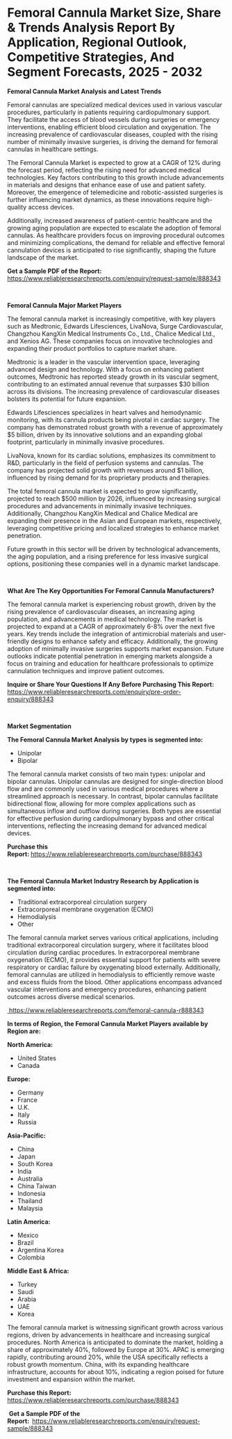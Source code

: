 <p><h1>Femoral Cannula Market Size, Share & Trends Analysis Report By Application, Regional Outlook, Competitive Strategies, And Segment Forecasts, 2025 - 2032</h1></p><p><strong>Femoral Cannula Market Analysis and Latest Trends</strong></p>
<p><p>Femoral cannulas are specialized medical devices used in various vascular procedures, particularly in patients requiring cardiopulmonary support. They facilitate the access of blood vessels during surgeries or emergency interventions, enabling efficient blood circulation and oxygenation. The increasing prevalence of cardiovascular diseases, coupled with the rising number of minimally invasive surgeries, is driving the demand for femoral cannulas in healthcare settings.</p><p>The Femoral Cannula Market is expected to grow at a CAGR of 12% during the forecast period, reflecting the rising need for advanced medical technologies. Key factors contributing to this growth include advancements in materials and designs that enhance ease of use and patient safety. Moreover, the emergence of telemedicine and robotic-assisted surgeries is further influencing market dynamics, as these innovations require high-quality access devices. </p><p>Additionally, increased awareness of patient-centric healthcare and the growing aging population are expected to escalate the adoption of femoral cannulas. As healthcare providers focus on improving procedural outcomes and minimizing complications, the demand for reliable and effective femoral cannulation devices is anticipated to rise significantly, shaping the future landscape of the market.</p></p>
<p><strong>Get a Sample PDF of the Report:&nbsp;</strong> <a href="https://www.reliableresearchreports.com/enquiry/request-sample/888343?utm_campaign=3579&utm_medium=2&utm_source=Github&utm_content=ia&utm_term=13042025&utm_id=femoral-cannula">https://www.reliableresearchreports.com/enquiry/request-sample/888343</a></p>
<p>&nbsp;</p>
<p><strong>Femoral Cannula Major Market Players</strong></p>
<p><p>The femoral cannula market is increasingly competitive, with key players such as Medtronic, Edwards Lifesciences, LivaNova, Surge Cardiovascular, Changzhou KangXin Medical Instruments Co., Ltd., Chalice Medical Ltd., and Xenios AG. These companies focus on innovative technologies and expanding their product portfolios to capture market share.</p><p>Medtronic is a leader in the vascular intervention space, leveraging advanced design and technology. With a focus on enhancing patient outcomes, Medtronic has reported steady growth in its vascular segment, contributing to an estimated annual revenue that surpasses $30 billion across its divisions. The increasing prevalence of cardiovascular diseases bolsters its potential for future expansion.</p><p>Edwards Lifesciences specializes in heart valves and hemodynamic monitoring, with its cannula products being pivotal in cardiac surgery. The company has demonstrated robust growth with a revenue of approximately $5 billion, driven by its innovative solutions and an expanding global footprint, particularly in minimally invasive procedures.</p><p>LivaNova, known for its cardiac solutions, emphasizes its commitment to R&D, particularly in the field of perfusion systems and cannulas. The company has projected solid growth with revenues around $1 billion, influenced by rising demand for its proprietary products and therapies.</p><p>The total femoral cannula market is expected to grow significantly, projected to reach $500 million by 2026, influenced by increasing surgical procedures and advancements in minimally invasive techniques. Additionally, Changzhou KangXin Medical and Chalice Medical are expanding their presence in the Asian and European markets, respectively, leveraging competitive pricing and localized strategies to enhance market penetration.</p><p>Future growth in this sector will be driven by technological advancements, the aging population, and a rising preference for less invasive surgical options, positioning these companies well in a dynamic market landscape.</p></p>
<p>&nbsp;</p>
<p><strong>What Are The Key Opportunities For Femoral Cannula Manufacturers?</strong></p>
<p><p>The femoral cannula market is experiencing robust growth, driven by the rising prevalence of cardiovascular diseases, an increasing aging population, and advancements in medical technology. The market is projected to expand at a CAGR of approximately 6-8% over the next five years. Key trends include the integration of antimicrobial materials and user-friendly designs to enhance safety and efficacy. Additionally, the growing adoption of minimally invasive surgeries supports market expansion. Future outlooks indicate potential penetration in emerging markets alongside a focus on training and education for healthcare professionals to optimize cannulation techniques and improve patient outcomes.</p></p>
<p><strong>Inquire or Share Your Questions If Any Before Purchasing This Report:</strong> <a href="https://www.reliableresearchreports.com/enquiry/pre-order-enquiry/888343?utm_campaign=3579&utm_medium=2&utm_source=Github&utm_content=ia&utm_term=13042025&utm_id=femoral-cannula">https://www.reliableresearchreports.com/enquiry/pre-order-enquiry/888343</a></p>
<p>&nbsp;</p>
<p><strong>Market Segmentation</strong></p>
<p><strong>The Femoral Cannula Market Analysis by types is segmented into:</strong></p>
<p><ul><li>Unipolar</li><li>Bipolar</li></ul></p>
<p><p>The femoral cannula market consists of two main types: unipolar and bipolar cannulas. Unipolar cannulas are designed for single-direction blood flow and are commonly used in various medical procedures where a streamlined approach is necessary. In contrast, bipolar cannulas facilitate bidirectional flow, allowing for more complex applications such as simultaneous inflow and outflow during surgeries. Both types are essential for effective perfusion during cardiopulmonary bypass and other critical interventions, reflecting the increasing demand for advanced medical devices.</p></p>
<p><strong>Purchase this Report:&nbsp;</strong><a href="https://www.reliableresearchreports.com/purchase/888343?utm_campaign=3579&utm_medium=2&utm_source=Github&utm_content=ia&utm_term=13042025&utm_id=femoral-cannula">https://www.reliableresearchreports.com/purchase/888343</a></p>
<p>&nbsp;</p>
<p><strong>The Femoral Cannula Market Industry Research by Application is segmented into:</strong></p>
<p><ul><li>Traditional extracorporeal circulation surgery</li><li>Extracorporeal membrane oxygenation (ECMO)</li><li>Hemodialysis</li><li>Other</li></ul></p>
<p><p>The femoral cannula market serves various critical applications, including traditional extracorporeal circulation surgery, where it facilitates blood circulation during cardiac procedures. In extracorporeal membrane oxygenation (ECMO), it provides essential support for patients with severe respiratory or cardiac failure by oxygenating blood externally. Additionally, femoral cannulas are utilized in hemodialysis to efficiently remove waste and excess fluids from the blood. Other applications encompass advanced vascular interventions and emergency procedures, enhancing patient outcomes across diverse medical scenarios.</p></p>
<p><a href="https://www.reliableresearchreports.com/femoral-cannula-r888343?utm_campaign=3579&utm_medium=2&utm_source=Github&utm_content=ia&utm_term=13042025&utm_id=femoral-cannula">&nbsp;https://www.reliableresearchreports.com/femoral-cannula-r888343</a></p>
<p><strong>In terms of Region, the Femoral Cannula Market Players available by Region are:</strong></p>
<p>
    <p> <strong> North America: </strong>
        <ul>
            <li>United States</li>
            <li>Canada</li>
        </ul>
        </p> 
    <p> <strong> Europe: </strong>
        <ul>
            <li>Germany</li>
            <li>France</li>
            <li>U.K.</li>
            <li>Italy</li>
            <li>Russia</li>
        </ul>
        </p> 
    <p> <strong> Asia-Pacific: </strong>
        <ul>
            <li>China</li>
            <li>Japan</li>
            <li>South Korea</li>
            <li>India</li>
            <li>Australia</li>
            <li>China Taiwan</li>
            <li>Indonesia</li>
            <li>Thailand</li>
            <li>Malaysia</li>
        </ul>
        </p> 
    <p> <strong> Latin America: </strong>
        <ul>
            <li>Mexico</li>
            <li>Brazil</li>
            <li>Argentina Korea</li>
            <li>Colombia</li>
        </ul>
        </p> 
    <p> <strong> Middle East & Africa: </strong>
        <ul>
            <li>Turkey</li>
            <li>Saudi</li>
            <li>Arabia</li>
            <li>UAE</li>
            <li>Korea</li>
        </ul>
    </p>
    </p>
<p><p>The femoral cannula market is witnessing significant growth across various regions, driven by advancements in healthcare and increasing surgical procedures. North America is anticipated to dominate the market, holding a share of approximately 40%, followed by Europe at 30%. APAC is emerging rapidly, contributing around 20%, while the USA specifically reflects a robust growth momentum. China, with its expanding healthcare infrastructure, accounts for about 10%, indicating a region poised for future investment and expansion within the market.</p></p>
<p><strong>Purchase this Report: </strong><a href="https://www.reliableresearchreports.com/purchase/888343?utm_campaign=3579&utm_medium=2&utm_source=Github&utm_content=ia&utm_term=13042025&utm_id=femoral-cannula">https://www.reliableresearchreports.com/purchase/888343</a></p>
<p>&nbsp;<strong>Get a Sample PDF of the Report:&nbsp;&nbsp;</strong><a href="https://www.reliableresearchreports.com/enquiry/request-sample/888343?utm_campaign=3579&utm_medium=2&utm_source=Github&utm_content=ia&utm_term=13042025&utm_id=femoral-cannula">https://www.reliableresearchreports.com/enquiry/request-sample/888343</a></p>
<p><strong></strong></p>
<p><p></p><p></p><p></p></p>